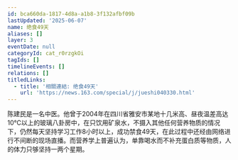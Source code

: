 ```yaml
---
id: bca660da-1817-4d8a-a1b8-3f132afbf09b
lastUpdated: '2025-06-07'
name: 绝食49天
aliases: []
layer: 3
eventDate: null
categoryId: cat_r0rzgkOi
tagIds: []
timelineEvents: []
relations: []
titledLinks:
  - title: '相關連結: 绝食49天'
    url: 'https://news.163.com/special/j/jueshi040330.html'
---
```

陈建民是一名中医。他曾于2004年在四川省雅安市某地十几米高、昼夜温差高达10℃以上的玻璃八卦房中，在只饮用矿泉水，不摄入其他任何营养物质的情况下，仍然每天坚持学习工作8小时以上，成功禁食49天，在此过程中还经由网络进行不间断的现场直播。而营养学上普遍认为，单靠喝水而不补充蛋白质等物质，人的体力只够坚持一两个星期。
